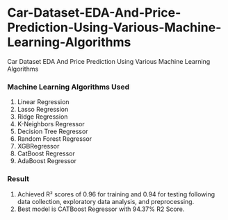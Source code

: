 # Car-Dataset-EDA-And-Price-Prediction-Using-Various-Machine-Learning-Algorithms
Car Dataset EDA And Price Prediction Using Various Machine Learning Algorithms

### **Machine Learning Algorithms Used**

1. Linear Regression
2. Lasso Regression
3. Ridge Regression
4. K-Neighbors Regressor
5. Decision Tree Regressor
6. Random Forest Regressor
7. XGBRegressor
8. CatBoost Regressor
9. AdaBoost Regressor

### **Result**
1. Achieved R² scores of 0.96 for training and 0.94 for testing following data collection, exploratory data analysis, and preprocessing.
2. Best model is CATBoost Regressor with 94.37% R2 Score.
